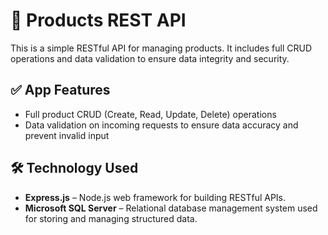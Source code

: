 # 🛒 Products REST API

This is a simple RESTful API for managing products. It includes full CRUD operations and data validation to ensure data integrity and security.

## ✅ App Features

- Full product CRUD (Create, Read, Update, Delete) operations
- Data validation on incoming requests to ensure data accuracy and prevent invalid input

## 🛠️ Technology Used

- **Express.js** – Node.js web framework for building RESTful APIs.
- **Microsoft SQL Server** – Relational database management system used for storing and managing structured data.

